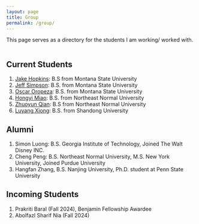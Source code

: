 ```yaml
---
layout: page
title: Group
permalink: /group/
---
```


This page serves as a directory for the students I am working/ worked with.

<hr style="clear:both;visibility: hidden;" />


## Current Students

1. [Jake Hopkins](): B.S from Montana State University
2. [Jeff Simpson](): B.S. from Montana State University
3. [Oscar Oropeza](): B.S. from Montana State University
4. [Hongyi Miao]():  B.S. from Northeast Normal University
5. [Zhuoyun Qian](): B.S from Northeast Normal University
6. [Luyang Xiong](): B.S. from Shandong University


## Alumni

1. Simon Luong: B.S. Georgia Institute of Technology, Joined The Walt Disney INC.
2. Cheng Peng: B.S. Northeast Normal University, M.S. New York University, Joined Purdue University
3. Hangfan Zhang, B.S. Nanjing University, Ph.D. student at Penn State University


## Incoming Students
1. Prakriti Baral (Fall 2024), Benjamin Fellowship Awardee
2. Abolfazl Sharif Nia (Fall 2024)
